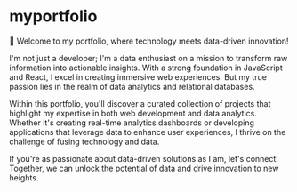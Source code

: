 # myportfolio
👋 Welcome to my portfolio, where technology meets data-driven innovation!

I'm not just a developer; I'm a data enthusiast on a mission to transform raw information into actionable insights. With a strong foundation in JavaScript and React, I excel in creating immersive web experiences. But my true passion lies in the realm of data analytics and relational databases.

Within this portfolio, you'll discover a curated collection of projects that highlight my expertise in both web development and data analytics. Whether it's creating real-time analytics dashboards or developing applications that leverage data to enhance user experiences, I thrive on the challenge of fusing technology and data.

If you're as passionate about data-driven solutions as I am, let's connect! Together, we can unlock the potential of data and drive innovation to new heights.
